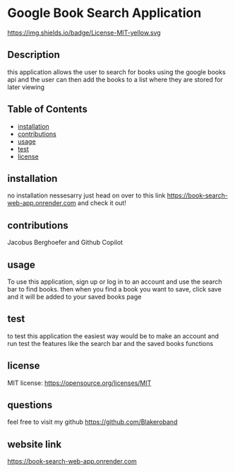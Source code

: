 # Google Book Search Application

  https://img.shields.io/badge/License-MIT-yellow.svg

  ## Description
  this application allows the user to search for books using the google books api and the user can then add the books to a list where they are stored for later viewing

  ## Table of Contents
  - [installation](#installation)
  - [contributions](#contributions)
  - [usage](#usage)
  - [test](#test)
  - [license](#license)

  ## installation
  no installation nessesarry just head on over to this link https://book-search-web-app.onrender.com and check it out!

  ## contributions
  Jacobus Berghoefer and Github Copilot

  ## usage
  To use this application, sign up or log in to an account and use the search bar to find books. then when you find a book you want to save, click save and it will be added to your saved books page
  
  ## test
  to test this application the easiest way would be to make an account and run test the features like the search bar and the saved books functions

  ## license
  MIT license: 
https://opensource.org/licenses/MIT
  
  ## questions
  feel free to visit my github https://github.com/Blakeroband

  ## website link
  https://book-search-web-app.onrender.com
